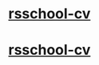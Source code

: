 # [rsschool-cv](https://Iniuta.github.io/rsschool-cv/)

# [rsschool-cv](https://Iniuta.github.io/rsschool-cv/cv)

